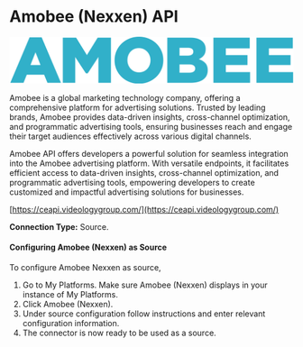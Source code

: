 # Amobee (Nexxen) API

![](<.gitbook/assets/image (65).png>)

Amobee is a global marketing technology company, offering a comprehensive platform for advertising solutions. Trusted by leading brands, Amobee provides data-driven insights, cross-channel optimization, and programmatic advertising tools, ensuring businesses reach and engage their target audiences effectively across various digital channels.

Amobee API offers developers a powerful solution for seamless integration into the Amobee advertising platform. With versatile endpoints, it facilitates efficient access to data-driven insights, cross-channel optimization, and programmatic advertising tools, empowering developers to create customized and impactful advertising solutions for businesses.

[https://ceapi.videologygroup.com/](https://ceapi.videologygroup.com/)

**Connection Type:** Source.

#### Configuring Amobee (Nexxen) as Source

To configure Amobee Nexxen as source,

1. Go to My Platforms. Make sure Amobee (Nexxen) displays in your instance of My Platforms.
2. Click Amobee (Nexxen).
3. Under source configuration follow instructions and enter relevant configuration information.
4. The connector is now ready to be used as a source.
